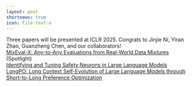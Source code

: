 ```yaml
---
layout: post
shortnews: true
icon: file-text-o
---
```


Three papers will be presented at ICLR 2025. Congrats to Jinjie Ni, Yiran Zhao, Guanzheng Chen, and our collaborators!  
      [MixEval-X: Any-to-Any Evaluations from Real-World Data Mixtures](https://arxiv.org/pdf/2410.13754) (Spotlight)  
      [Identifying and Tuning Safety Neurons in Large Language Models](https://openreview.net/forum?id=yR47RmND1m)  
      [LongPO: Long Context Self-Evolution of Large Language Models through Short-to-Long Preference Optimization](https://openreview.net/forum?id=qTrEq31Shm)